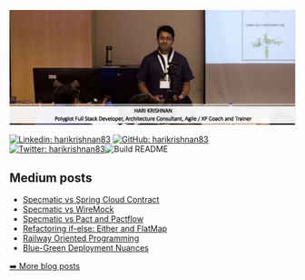 <p><img src="https://github.com/harikrishnan83/harikrishnan83/blob/master/profile_banner.png" alt="Banner"></p>
<p><a href="https://www.linkedin.com/in/harikrishnan83/"><img src="https://img.shields.io/badge/-harikrishnan83-blue?style=flat-square&amp;logo=Linkedin&amp;logoColor=white&amp;link=https://www.linkedin.com/in/harikrishnan83/" alt="Linkedin: harikrishnan83"></a> <a href="https://github.com/harikrishnan83"><img src="https://img.shields.io/github/followers/harikrishnan83?label=follow&amp;style=social" alt="GitHub: harikrishnan83"></a> <a href="https://twitter.com/harikrishnan83"><img src="https://img.shields.io/twitter/follow/harikrishnan83?style=social" alt="Twitter: harikrishnan83"></a><img src="https://github.com/harikrishnan83/harikrishnan83/workflows/Build%20README/badge.svg" alt="Build README"></p>
<h2>Medium posts</h2>
  <ul>
    <li><a href=https://medium.com/@harikrishnan/specmatic-vs-spring-cloud-contract-3d62f66a6551?source=rss-7af1235c6353------2>Specmatic vs Spring Cloud Contract</a></li><li><a href=https://medium.com/polarizertech/specmatic-vs-wiremock-bff74c68498f?source=rss-7af1235c6353------2>Specmatic vs WireMock</a></li><li><a href=https://medium.com/polarizertech/specmatic-vs-pact-io-and-pactflow-io-572c7cc22212?source=rss-7af1235c6353------2>Specmatic vs Pact and Pactflow</a></li><li><a href=https://medium.com/polarizertech/refactoring-if-else-either-and-flatmap-4f1ca9076664?source=rss-7af1235c6353------2>Refactoring if-else: Either and FlatMap</a></li><li><a href=https://medium.com/polarizertech/railway-oriented-programming-dd74dbf0dfae?source=rss-7af1235c6353------2>Railway Oriented Programming</a></li><li><a href=https://medium.com/polarizertech/blue-green-deployment-nuances-38cf52318814?source=rss-7af1235c6353------2>Blue-Green Deployment Nuances</a></li>
  </ul>
<p><a href="https://medium.com/polarizertech">➡️ More blog posts</a></p>
